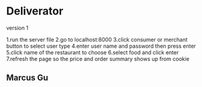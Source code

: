 # Deliverator
version 1

1.run the server file
2.go to localhost:8000
3.click consumer or merchant button to select user type
4.enter user name and password then press enter
5.click name of the restaurant to choose
6.select food and click enter
7.refresh the page so the price and order summary shows up from cookie
## Marcus Gu


